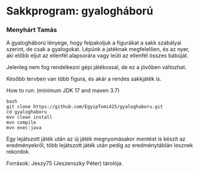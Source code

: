 # Sakkprogram: gyalogháború

### Menyhárt Tamás

A gyalogháború lényege, hogy felpakoljuk a figurákat a sakk szabályai szerint, de csak a gyalogokat. Lépünk a jatéknak megfelelően, és az nyer, aki előbb eljut az ellenfél alapsorára vagy leüti az ellenfél összes bábúját.

Jelenleg nem fog rendelkezni gépi játékossal, de ez a jövőben változhat.

Később tervben van több figura, és akár a rendes sakkjáték is.

How to run: (minimum JDK 17 and maven 3.7)

```
bash
git clone https://github.com/EgyipTomi425/gyaloghaboru.git
cd gyaloghaboru
mvn clean install
mvn compile
mvn exec:java
```

Egy lejátszott játék után az új játék megnyomásakor mentést is készít az eredményekről, több lejátszott játék után pedig az eredménytáblán lesznek rekordok. 

Források: Jeszy75 (Jeszenszky Péter) tárolója.
